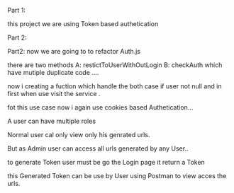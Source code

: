 Part 1: 

this  project we are using Token based authetication 

Part 2:

Part2: now we are going to to refactor Auth.js 

there are two methods A: restictToUserWithOutLogin B: checkAuth which have mutiple duplicate code ....

now  i creating  a fuction which handle the  both case if user not null  and in first when use visit the service .

fot this use case now  i again use cookies based Authetication...

A user can have  multiple  roles

Normal user cal only view only his genrated urls.

But as Admin user can access  all urls  generated by any User..

to generate Token user must be go the Login page  it return a Token 

this Generated Token can be use by User using Postman to view acces the urls.


